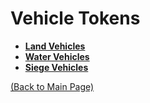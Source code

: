 # Vehicle Tokens
- **[Land Vehicles](https://github.com/acodcha/DnD5e/tree/main/tokens/vehicles/land)**
- **[Water Vehicles](https://github.com/acodcha/DnD5e/tree/main/tokens/vehicles/water)**
- **[Siege Vehicles](https://github.com/acodcha/DnD5e/tree/main/tokens/vehicles/siege)**

[(Back to Main Page)](../../#)
